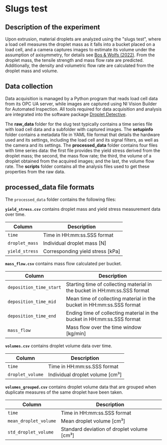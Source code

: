 # Slugs test

## Description of the experiment

Upon extrusion, material droplets are analyzed using the "slugs test", where a load cell measures the droplet mass as it falls into a bucket placed on a load cell, and a camera captures images to estimate its volume under the assumption of axisymmetry, for details see [Bos & Wolfs (2022)](https://doi.org/10.1007/978-3-031-06116-5_67). From the droplet mass, the tensile strength and mass flow rate are predicted. Additionally, the density and volumetric flow rate are calculated from the droplet mass and volume. 

## Data collection

Data acquisition is managed by a Python program that reads load cell data from its OPC UA server, while images are captured using NI Vision Builder for Automated Inspection. All tools required for data acquisition and analysis are integrated into the software package [Droplet Detective](https://github.com/3DCP-TUe/DropletDetective). 

The __raw_data__ folder for the slug test typically contains a time series file with load cell data and a subfolder with captured images. The __setupinfo__ folder contains a metadata file in YAML file format that details the hardware used and its settings, including the load cell and its signal filters, as well as the camera and its settings. The __processed_data__ folder contains four files with time series data: the first file provides the yield stress derived from the droplet mass; the second, the mass flow rate; the third, the volume of a droplet obtained from the acquired images; and the last, the volume flow rate. The __scripts__ folder contains all the analysis files used to get these properties from the raw data.

## processed_data file formats

The `processed_data` folder contains the following files:

**`yield_stress.csv`** contains droplet mass and yield stress measurement data over time.

| Column     | Description                                      |
|------------    |--------------------------------------------------|
| `time`         | Time in HH:mm:ss.SSS format                    |
| `droplet_mass` | Individual droplet mass [N]                      |
| `yield_stress` | Corresponding yield stress [kPa]                |

**`mass_flow.csv`** contains mass flow calculated per bucket.

| Column     | Description                                      |
|------------    |--------------------------------------------------|
| `deposition_time_start`         | Starting time of collecting material in the bucket in HH:mm:ss.SSS format                    |
| `deposition_time_mid`         | Mean time of collecting material in the bucket in HH:mm:ss.SSS format                    |
| `deposition_time_end`         | Ending time of collecting material in the bucket in HH:mm:ss.SSS format                    |
| `mass_flow` | Mass flow over the time window [kg/min]                      |

**`volumes.csv`** contains droplet volume data over time.

| Column     | Description                                      |
|------------    |--------------------------------------------------|
| `time`         | Time in HH:mm:ss.SSS format                    |
| `droplet_volume` | Individual droplet volume [cm³]                      |

**`volumes_grouped.csv`** contains droplet volume data that are grouped when duplicate measures of the same droplet have been taken.

| Column     | Description                                      |
|------------    |--------------------------------------------------|
| `time`         | Time in HH:mm:ss.SSS format                    |
| `mean_droplet_volume` | Mean droplet volume [cm³]                      |
| `std_droplet_volume` | Standard deviation of droplet volume [cm³]                      |
